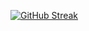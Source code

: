 [![GitHub Streak](https://streak-stats.demolab.com?user=&theme=dark&hide_border=true)](https://git.io/streak-stats)

